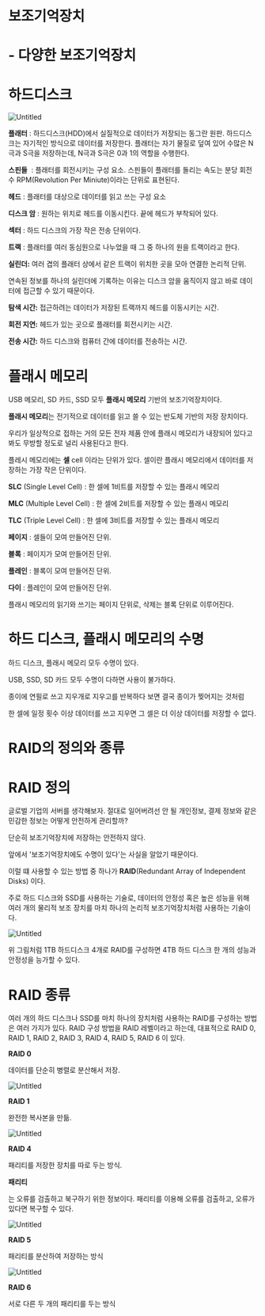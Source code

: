 # 보조기억장치

# **- 다양한 보조기억장치**

# **하드디스크**

![Untitled](https://prod-files-secure.s3.us-west-2.amazonaws.com/095a87f5-a376-4fbd-967e-624b74e66dfb/d95ffa15-1dae-4f74-a951-857af8f8c01f/Untitled.png)

**플래터** : 하드디스크(HDD)에서 실질적으로 데이터가 저장되는 동그란 원판. 하드디스크는 자기적인 방식으로 데이터를 저장한다. 플래터는 자기 물질로 덮여 있어 수많은 N극과 S극을 저장하는데, N극과 S극은 0과 1의 역할을 수행한다.

**스핀들**  : 플래터를 회전시키는 구성 요소. 스핀들이 플래터를 돌리는 속도는 분당 회전수 RPM(Revolution Per Miniute)이라는 단위로 표현된다.

**헤드** : 플래터를 대상으로 데이터를 읽고 쓰는 구성 요소

**디스크 암** : 원하는 위치로 헤드를 이동시킨다. 끝에 헤드가 부착되어 있다.

**섹터** : 하드 디스크의 가장 작은 전송 단위이다.

**트랙** : 플래터를 여러 동심원으로 나누었을 때 그 중 하나의 원을 트랙이라고 한다.

**실린더:** 여러 겹의 플래터 상에서 같은 트랙이 위치한 곳을 모아 연결한 논리적 단위.

연속된 정보를 하나의 실린더에 기록하는 이유는 디스크 암을 움직이지 않고 바로 데이터에 접근할 수 있기 때문이다.

**탐색 시간:** 접근하려는 데이터가 저장된 트랙까지 헤드를 이동시키는 시간.

**회전 지연:** 헤드가 있는 곳으로 플래터를 회전시키는 시간.

**전송 시간:** 하드 디스크와 컴퓨터 간에 데이터를 전송하는 시간.

# **플래시 메모리**

USB 메모리, SD 카드, SSD 모두 **플래시 메모리** 기반의 보조기억장치이다.

**플래시 메모리**는 전기적으로 데이터를 읽고 쓸 수 있는 반도체 기반의 저장 장치이다.

우리가 일상적으로 접하는 거의 모든 전자 제품 안에 플래시 메모리가 내장되어 있다고 봐도 무방할 정도로 널리 사용된다고 한다.

플레시 메모리에는 **셀** cell 이라는 단위가 있다. 셀이란 플래시 메모리에서 데이터를 저장하는 가장 작은 단위이다.

**SLC** (Single Level Cell) : 한 셀에 1비트를 저장할 수 있는 플래시 메모리

**MLC** (Multiple Level Cell) : 한 셀에 2비트를 저장할 수 있는 플래시 메모리

**TLC** (Triple Level Cell) : 한 셀에 3비트를 저장할 수 있는 플래시 메모리

**페이지** : 셀들이 모여 만들어진 단위.

**블록** : 페이지가 모여 만들어진 단위.

**플레인** : 블록이 모여 만들어진 단위.

**다이** : 플레인이 모여 만들어진 단위.

플래시 메모리의 읽기와 쓰기는 페이지 단위로, 삭제는 블록 단위로 이루어진다.

# **하드 디스크, 플래시 메모리의 수명**

하드 디스크, 플래시 메모리 모두 수명이 있다.

USB, SSD, SD 카드 모두 수명이 다하면 사용이 불가하다.

종이에 연필로 쓰고 지우개로 지우고를 반복하다 보면 결국 종이가 찢어지는 것처럼

한 셀에 일정 횟수 이상 데이터를 쓰고 지우면 그 셀은 더 이상 데이터를 저장할 수 없다.

# **RAID의 정의와 종류**

# **RAID 정의**

글로벌 기업의 서버를 생각해보자. 절대로 일어버려선 안 될 개인정보, 결제 정보와 같은 민감한 정보는 어떻게 안전하게 관리할까?

단순히 보조기억장치에 저장하는 안전하지 않다.

앞에서 '보조기억장치에도 수명이 있다'는 사실을 알았기 때문이다.

이럴 떄 사용할 수 있는 방법 중 하나가 **RAID**(Redundant Array of Independent Disks) 이다.

주로 하드 디스크와 SSD를 사용하는 기술로, 데이터의 안정성 혹은 높은 성능을 위해 여러 개의 물리적 보조 장치를 마치 하나의 논리적 보조기억장치처럼 사용하는 기술이다.

![Untitled](https://prod-files-secure.s3.us-west-2.amazonaws.com/095a87f5-a376-4fbd-967e-624b74e66dfb/788e617f-fe3f-4e66-9831-a1ccc61b0d8d/Untitled.png)

위 그림처럼 1TB 하드디스크 4개로 RAID를 구성하면 4TB 하드 디스크 한 개의 성능과 안정성을 능가할 수 있다.

# **RAID 종류**

여러 개의 하드 디스크나 SSD를 마치 하나의 장치처럼 사용하는 RAID를 구성하는 방법은 여러 가지가 있다. RAID 구성 방법을 RAID 레벨이라고 하는데, 대표적으로 RAID 0, RAID 1, RAID 2, RAID 3, RAID 4, RAID 5, RAID 6 이 있다.

**RAID 0**

데이터를 단순히 병렬로 분산해서 저장.

![Untitled](https://prod-files-secure.s3.us-west-2.amazonaws.com/095a87f5-a376-4fbd-967e-624b74e66dfb/be83b53f-2662-4d8d-9cad-99345db052b9/Untitled.png)

**RAID 1**

완전한 복사본을 만듦.

![Untitled](https://prod-files-secure.s3.us-west-2.amazonaws.com/095a87f5-a376-4fbd-967e-624b74e66dfb/90d1f1f7-9e7b-4e81-bad5-6e4b450fc312/Untitled.png)

**RAID 4**

패리티를 저장한 장치를 따로 두는 방식.

**패리티**

는 오류를 검출하고 북구하기 위한 정보이다. 패리티를 이용해 오류를 검출하고, 오류가 있다면 복구할 수 있다.

![Untitled](https://prod-files-secure.s3.us-west-2.amazonaws.com/095a87f5-a376-4fbd-967e-624b74e66dfb/7e4d328b-16aa-47e0-bdd9-ddeadb70af2d/Untitled.png)

**RAID 5**

패리티를 분산하여 저장하는 방식

![Untitled](https://prod-files-secure.s3.us-west-2.amazonaws.com/095a87f5-a376-4fbd-967e-624b74e66dfb/3d94d2c8-927e-466a-a4b5-0552b284a12e/Untitled.png)

**RAID 6**

서로 다른 두 개의 패리티를 두는 방식
